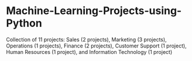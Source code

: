 # Machine-Learning-Projects-using-Python
Collection of 11 projects: Sales (2 projects), Marketing (3 projects), Operations (1 projects), Finance (2 projects), Customer Support (1 project), Human Resources (1 project), and Information Technology (1 project)
